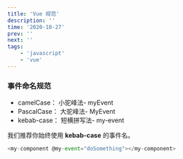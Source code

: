 ```yaml
---
title: 'Vue 规范'
description: ''
time: '2020-10-27'
prev: ''
next: ''
tags:
    - 'javascript'
    - 'vue'
---
```



### 事件命名规范
+ camelCase： 小驼峰法- myEvent
+ PascalCase： 大驼峰法- MyEvent
+ kebab-case： 短横拼写法- my-event

我们推荐你始终使用 **kebab-case** 的事件名。

``` js
<my-component @my-event="doSomething"></my-component>
```

